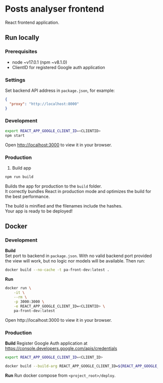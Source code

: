 # Posts analyser frontend
React frontend application.

## Run locally
### Prerequisites
- node ~v17.0.1 (npm ~v8.1.0)
- ClientID for registered Google auth application

### Settings
Set backend API address in `package.json`, for example:
```json
{
  "proxy": "http://localhost:8000"
}
```

### Development
```bash
export REACT_APP_GOOGLE_CLIENT_ID=<CLIENTID>
npm start
```
Open [http://localhost:3000](http://localhost:3000) to view it in your browser.

### Production
1. Build app
```bash
npm run build
```

Builds the app for production to the `build` folder.\
It correctly bundles React in production mode and optimizes the build for the best performance.

The build is minified and the filenames include the hashes.\
Your app is ready to be deployed!

## Docker
### Development
**Build**  
Set port to backend in `package.json`. With no valid backend port provided the view will work, but no logic nor models will be available. Then run:

```bash
docker build --no-cache -t pa-front-dev:latest .
```

**Run**
```bash
docker run \
    -it \
    --rm \
    -p 3000:3000 \
    -e REACT_APP_GOOGLE_CLIENT_ID=<CLIENTID> \
    pa-front-dev:latest
```
Open http://localhost:3000 to view it in your browser.  


### Production
**Build**
Register Google Auth application at https://console.developers.google.com/apis/credentials
```bash
export REACT_APP_GOOGLE_CLIENT_ID=<CLIENT_ID>
```

```bash
docker build --build-arg REACT_APP_GOOGLE_CLIENT_ID=${REACT_APP_GOOGLE_CLIENT_ID} -f deploy/Dockerfile --no-cache -t pa-front:latest .
```

**Run**
Run docker compose from `<project_root>/deploy`.